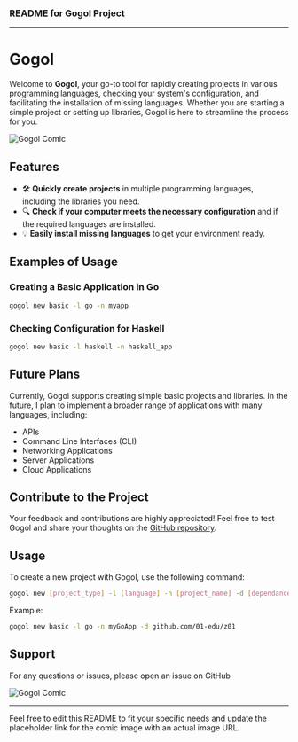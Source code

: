 ### README for Gogol Project

---

# Gogol

Welcome to **Gogol**, your go-to tool for rapidly creating projects in various programming languages, checking your system's configuration, and facilitating the installation of missing languages. Whether you are starting a simple project or setting up libraries, Gogol is here to streamline the process for you.

![Gogol Comic](https://via.placeholder.com/500x250?text=Gogol+Comic)

## Features

- 🛠️ **Quickly create projects** in multiple programming languages, including the libraries you need.
- 🔍 **Check if your computer meets the necessary configuration** and if the required languages are installed.
- 💡 **Easily install missing languages** to get your environment ready.

## Examples of Usage

### Creating a Basic Application in Go

```bash
gogol new basic -l go -n myapp
```

### Checking Configuration for Haskell

```bash
gogol new basic -l haskell -n haskell_app
```

## Future Plans

Currently, Gogol supports creating simple basic projects and libraries. In the future, I plan to implement a broader range of applications with many languages, including:

- APIs
- Command Line Interfaces (CLI)
- Networking Applications
- Server Applications
- Cloud Applications

## Contribute to the Project

Your feedback and contributions are highly appreciated! Feel free to test Gogol and share your thoughts on the [GitHub repository](https://github.com/aquemaati/gogol).


## Usage

To create a new project with Gogol, use the following command:

```bash
gogol new [project_type] -l [language] -n [project_name] -d [dependance]
```

Example:

```bash
gogol new basic -l go -n myGoApp -d github.com/01-edu/z01
```

## Support

For any questions or issues, please open an issue on GitHub

![Gogol Comic](mnt/data/file-YXJDEoLDPBoxo2kIZZVvUcPM)

---

Feel free to edit this README to fit your specific needs and update the placeholder link for the comic image with an actual image URL.
